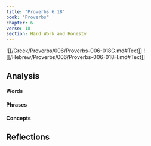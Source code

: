 ```yaml
---
title: "Proverbs 6:18"
book: "Proverbs"
chapter: 6
verse: 18
section: Hard Work and Honesty
---
```

![[/Greek/Proverbs/006/Proverbs-006-018G.md#Text]]
![[/Hebrew/Proverbs/006/Proverbs-006-018H.md#Text]]

## Analysis

#### Words

#### Phrases

#### Concepts

## Reflections
